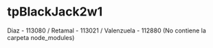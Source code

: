 # tpBlackJack2w1
Diaz - 113080 / Retamal - 113021 / Valenzuela - 112880
(No contiene la carpeta node_modules)